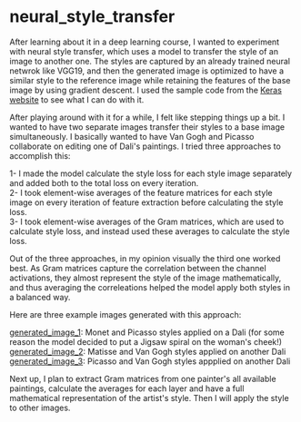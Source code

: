 # neural_style_transfer

After learning about it in a deep learning course, I wanted to experiment with neural style transfer, which uses a model to transfer the style of an image to another one. The styles are captured by an already trained neural netwrok like VGG19, and then the generated image is optimized to have a similar style to the reference image while retaining the features of the base image by using gradient descent. I used the sample code from the [Keras website](https://keras.io/examples/generative/neural_style_transfer/) to see what I can do with it. 

After playing around with it for a while, I felt like stepping things up a bit. I wanted to have two separate images transfer their styles to a base image simultaneously. I basically wanted to have Van Gogh and Picasso collaborate on editing one of Dali's paintings. I tried three approaches to accomplish this:

  1- I made the model calculate the style loss for each style image separately and added both to the total loss on every iteration.  
  2- I took element-wise averages of the feature matrices for each style image on every iteration of feature extraction before calculating the style loss.  
  3- I took element-wise averages of the Gram matrices, which are used to calculate style loss, and instead used these averages to calculate the style loss.  

Out of the three approaches, in my opinion visually the third one worked best. As Gram matrices capture the correlation between the channel activations, they almost represent the style of the image mathematically, and thus averaging the correleations helped the model apply both styles in a balanced way.

Here are three example images generated with this approach:

[generated_image_1](https://github.com/emrealtinok/neural_style_transfer/blob/main/generated_image_1.png): Monet and Picasso styles applied on a Dali (for some reason the model decided to put a Jigsaw spiral on the woman's cheek!)  
[generated_image_2](https://github.com/emrealtinok/neural_style_transfer/blob/main/generated_image_2.png): Matisse and Van Gogh styles applied on another Dali  
[generated_image_3](https://github.com/emrealtinok/neural_style_transfer/blob/main/generated_image_3.png): Picasso and Van Gogh styles appplied on another Dali  

Next up, I plan to extract Gram matrices from one painter's all available paintings, calculate the averages for each layer and have a full mathematical representation of the artist's style. Then I will apply the style to other images.
